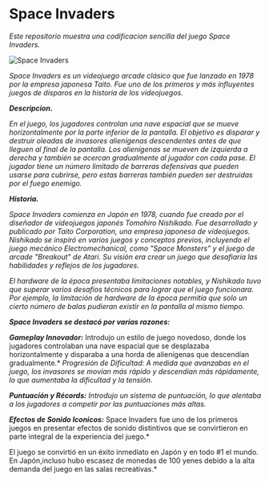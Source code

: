 # Space Invaders

*Este repositorio muestra una codificacion sencilla del juego Space Invaders.*

![Space Invaders](https://images.crazygames.com/games/space-invaders/cover-1591955301711.png?auto=format%2Ccompress&q=45&cs=strip&ch=DPR&w=1200&h=630&fit=crop)


*Space Invaders es un videojuego arcade clásico que fue lanzado en 1978 por la empresa japonesa Taito. Fue uno de los primeros y más influyentes juegos de disparos en la historia de los videojuegos.*

***Descripcion.***

*En el juego, los jugadores controlan una nave espacial que se mueve horizontalmente por la parte inferior de la pantalla. El objetivo es disparar y destruir oleadas de invasores alienígenas descendentes antes de que lleguen al final de la pantalla. Los alienígenas se mueven de izquierda a derecha y también se acercan gradualmente al jugador con cada pase. El jugador tiene un número limitado de barreras defensivas que pueden usarse para cubrirse, pero estas barreras también pueden ser destruidas por el fuego enemigo.*

***Historia.***

*Space Invaders comienza en Japón en 1978, cuando fue creado por el diseñador de videojuegos japonés Tomohiro Nishikado. Fue desarrollado y publicado por Taito Corporation, una empresa japonesa de videojuegos.*
*Nishikado se inspiró en varios juegos y conceptos previos, incluyendo el juego mecánico Electromechanical, como "Space Monsters" y el juego de arcade "Breakout" de Atari. Su visión era crear un juego que desafiaría las habilidades y reflejos de los jugadores.*

*El hardware de la época presentaba limitaciones notables, y Nishikado tuvo que superar varios desafíos técnicos para lograr que el juego funcionara. Por ejemplo, la limitación de hardware de la época permitía que solo un cierto número de balas pudieran existir en la pantalla al mismo tiempo.*

***Space Invaders se destacó por varias razones:***

***Gameplay Innovador:*** Introdujo un estilo de juego novedoso, donde los jugadores controlaban una nave espacial que se desplazaba horizontalmente y disparaba a una horda de alienígenas que descendían gradualmente.*
*Progresión de Dificultad: A medida que avanzabas en el juego, los invasores se movían más rápido y descendían más rápidamente, lo que aumentaba la dificultad y la tensión.*

****Puntuación y Récords:*** Introdujo un sistema de puntuación, lo que alentaba a los jugadores a competir por las puntuaciones más altas.*

***Efectos de Sonido Iconicos:*** Space Invaders fue uno de los primeros juegos en presentar efectos de sonido distintivos que se convirtieron en parte integral de la experiencia del juego.*

El juego se convirtió en un éxito inmediato en Japón y en todo #1 el mundo. En Japón,incluso hubo escasez de monedas de 100 yenes debido a la alta demanda del juego en las salas recreativas.*

